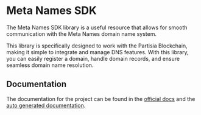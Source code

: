 # Meta Names SDK

The Meta Names SDK library is a useful resource that allows for smooth communication with the Meta Names domain name system.

This library is specifically designed to work with the Partisia Blockchain, making it simple to integrate and manage DNS features. With this library, you can easily register a domain, handle domain records, and ensure seamless domain name resolution.

## Documentation
The documentation for the project can be found in the [official docs](https://docs.metanames.app) and the [auto generated documentation](https://metanames.github.io/sdk/).
